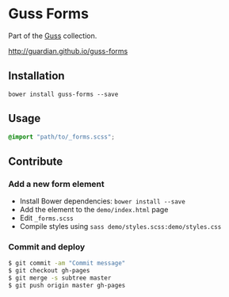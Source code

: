 # Guss Forms

Part of the [Guss](https://github.com/guardian/guss) collection.

<http://guardian.github.io/guss-forms>

## Installation

```
bower install guss-forms --save
```

## Usage

```scss
@import "path/to/_forms.scss";
```

## Contribute

### Add a new form element

- Install Bower dependencies: `bower install --save`
- Add the element to the `demo/index.html` page
- Edit `_forms.scss`
- Compile styles using `sass demo/styles.scss:demo/styles.css`

### Commit and deploy

```bash
$ git commit -am "Commit message"
$ git checkout gh-pages
$ git merge -s subtree master
$ git push origin master gh-pages
```
